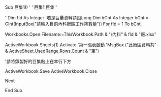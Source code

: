 Sub 巨集1()
'
' 巨集1 巨集
'

'
Dim fId As Integer '若是巨量資料請設Long
Dim bCnt As Integer
bCnt = CInt(InputBox("請輸入目前內科廠區工作簿數量"))
For fId = 1 To bCnt

Workbooks.Open Filename:=ThisWorkbook.Path & "\內科" & fId & "廠.xlsx"

ActiveWorkbook.Sheets(1).Activate '第一張表啟動
'MsgBox ("此廠區資料共" & ActiveSheet.UsedRange.Rows.Count & "筆")
  
  '請將錄製好的巨集貼上在本行下方


ActiveWorkbook.Save
ActiveWorkbook.Close

Next

End Sub

